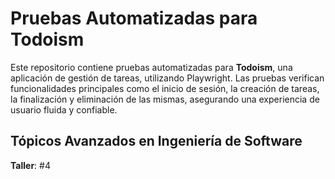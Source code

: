 # Pruebas Automatizadas para Todoism

Este repositorio contiene pruebas automatizadas para **Todoism**, una aplicación de gestión de tareas, utilizando Playwright. Las pruebas verifican funcionalidades principales como el inicio de sesión, la creación de tareas, la finalización y eliminación de las mismas, asegurando una experiencia de usuario fluida y confiable.

## Tópicos Avanzados en Ingeniería de Software  
**Taller**: #4
